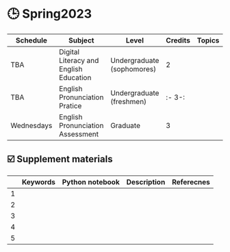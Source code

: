# 🕒 Spring2023


|Schedule|Subject|Level|Credits|Topics|Lecture|Practice|
|---|---|---|---|---|---|---|
| TBA  | Digital Literacy and English Education | Undergraduate (sophomores)  | 2   |   |   |   |
| TBA  | English Pronunciation Pratice  | Undergraduate (freshmen)   |:- 3-:  |   |   |   |
| Wednesdays  | English Pronunciation Assessment | Graduate   | 3   |   |   |   |

## ☑️ Supplement materials

|   |Keywords|Python notebook|Description|Referecnes|
|---|---|---|---|---|
| 1  |   |   |   |   |
| 2  |   |   |   |   |
| 3  |   |   |   |   |
| 4  |   |   |   |   |
| 5  |   |   |   |   |
